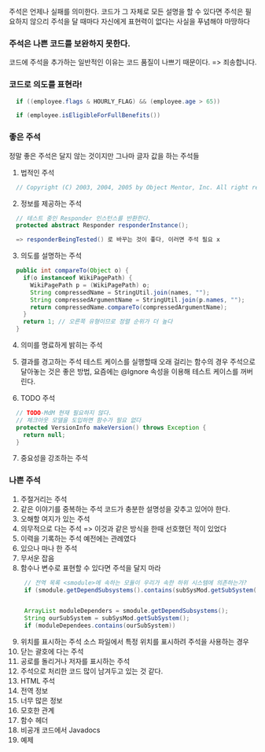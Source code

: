 주석은 언제나 실패를 의미한다.
코드가 그 자체로 모든 설명을 할 수 있다면 주석은 필요하지 않으리
주석을 달 때마다 자신에게 표현력이 없다는 사실을 푸념해야 마땅하다

### 주석은 나쁜 코드를 보완하지 못한다.
코드에 주석을 추가하는 일반적인 이유는 코드 품질이 나쁘기 때문이다. => 죄송합니다.

### 코드로 의도를 표현라!
```java
  if ((employee.flags & HOURLY_FLAG) && (employee.age > 65))

  if (employee.isEligibleForFullBenefits())
```

### 좋은 주석
정말 좋은 주석은 달지 않는 것이지만 그나마 글자 값을 하는 주석들

1. 법적인 주석
```java
  // Copyright (C) 2003, 2004, 2005 by Object Mentor, Inc. All right reserved.
```

2. 정보를 제공하는 주석
```java 
  // 테스트 중인 Responder 인스턴스를 반환한다.
  protected abstract Responder responderInstance();

  => responderBeingTested() 로 바꾸는 것이 좋다, 이러면 주석 필요 x
```

3. 의도를 설명하는 주석
```java
  public int compareTo(Object o) {
    if(o instanceof WikiPagePath) {
      WikiPagePath p = (WikiPagePath) o;
      String compressedName = StringUtil.join(names, "");
      String compressedArgumentName = StringUtil.join(p.names, "");
      return compressedName.compareTo(compressedArgumentName);
    }
    return 1; // 오른쪽 유형이므로 정렬 순위가 더 높다
  }
```
4. 의미를 명료하게 밝히는 주석
5. 결과를 경고하는 주석
테스트 케이스를 실행할때 오래 걸리는 함수의 경우 주석으로 달아놓는 것은 좋은 방법,
요즘에는 @Ignore 속성을 이용해 테스트 케이스를 꺼버린다.

6. TODO 주석
```java
  // TODO-MdM 현재 필요하지 않다.
  // 체크아웃 모델을 도입하면 함수가 필요 없다
  protected VersionInfo makeVersion() throws Exception {
    return null;
  }
```

7. 중요성을 강조하는 주석

### 나쁜 주석

1. 주절거리는 주석
2. 같은 이야기를 중복하는 주석
  코드가 충분한 설명성을 갖추고 있어야 한다.
3. 오해할 여지가 있는 주석
4. 의무적으로 다는 주석
  => 이것과 같은 방식을 한때 선호했던 적이 있었다
5. 이력을 기록하는 주석
  예전에는 관례였다
6. 있으나 마나 한 주석
7. 무서운 잡음
8. 함수나 변수로 표현할 수 있다면 주석을 달지 마라
   ```java
    // 전역 목록 <smodule>에 속하는 모듈이 우리가 속한 하위 시스템에 의존하는가?
    if (smodule.getDependSubsystems().contains(subSysMod.getSubSystem()))


    ArrayList moduleDependers = smodule.getDependSubsystems();
    String ourSubSystem = subSysMod.getSubSystem();
    if (moduleDependees.contains(ourSubSystem))
   ```
9.  위치를 표시하는 주석
  소스 파일에서 특정 위치를 표시하려 주석을 사용하는 경우
10. 닫는 괄호에 다는 주석
11. 공로를 돌리거나 저자를 표시하는 주석
12. 주석으로 처리한 코드
  많이 남겨두고 있는 것 같다.
13. HTML 주석
14. 전역 정보
15. 너무 많은 정보
16. 모호한 관계
17. 함수 헤더
18. 비공개 코드에서 Javadocs
19. 예제